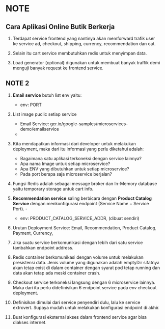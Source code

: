 # NOTE

## Cara Aplikasi Online Butik Berkerja

1. Terdapat service frontend yang nantinya akan memforward trafik user ke service ad, checkout, shipping, currency, recommendation dan cat.

2. Selain itu cart service membutuhkan redis untuk menyimpan data. 

3. Load generator (optional) digunakan untuk membuat banyak traffik demi menguji banyak request ke frontend service.

## NOTE 2
1. **Email service** butuh list env yaitu: 
    - env: PORT

2. List image puclic setiap service
    -  Email Service: gcr.io/google-samples/microservices-demo/emailservice
    - 

3. Kita mendapatkan informasi dari developer untuk melakukan deployment, maka dari itu informasi yang perlu diketahui adalah:
    - Bagaimana satu aplikasi terkoneksi dengan service lainnya?
    - Apa nama Image untuk setiap microservice?
    - Apa ENV yang dibutuhkan untuk setiap microservice?
    - Pada port berapa saja microservice berjalan?

4. Fungsi Redis adalah sebagai message broker dan In-Memory database yaitu temporary storage untuk cart info.

5. **Recommendation service** saling berbicara dengan **Product Catalog Service** dengan menkonfigurasi endpoint (Service Name + Service Port). - 
    - env: PRODUCT_CATALOG_SERVICE_ADDR, (dibuat sendiri)

6. Urutan Deployment Service: Email, Recommendation, Product Catalog, Payment, Currency, 

7. Jika suatu service berkomunikasi dengan lebih dari satu service tambahkan endpoint address.

8. Redis container berkomunikasi dengan volume untuk melakukan presistensi data. Jenis volume yang digunakan adalah emptyDir sifatnya akan tetap exist di dalam container dengan syarat pod tetap running dan data akan tetap ada meski container crash.

9. Checkout service terkoneksi langsung dengan 6 microservice lainnya. Maka dari itu perlu didefinisikan 6 endpoint service pada env checkout deployment.

10. Definisikan dimulai dari service penyendiri dulu, lalu ke service extrovert. Supaya mudah untuk melakukan konfigurasi endpoint di akhir.

11. Buat konfigurasi eksternal akses dalam frontend service agar bisa diakses internet. 

